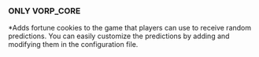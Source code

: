 ### ONLY VORP_CORE
*Adds fortune cookies to the game that players can use to receive random predictions. You can easily customize the predictions by adding and modifying them in the configuration file.
